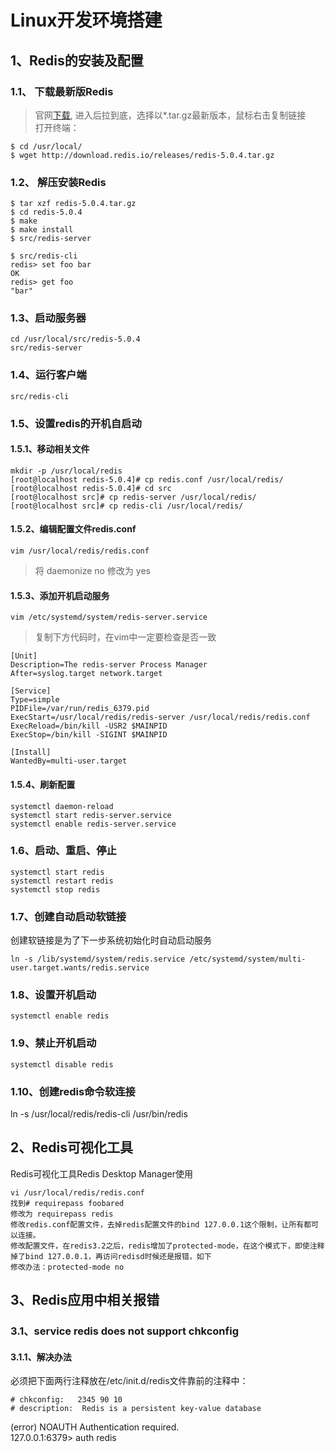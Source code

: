# Linux开发环境搭建
## 1、Redis的安装及配置
### 1.1、 下载最新版Redis
> 官网[下载](http://download.redis.io/releases/), 进入后拉到底，选择以*.tar.gz最新版本，鼠标右击复制链接  
打开终端：  

```
$ cd /usr/local/
$ wget http://download.redis.io/releases/redis-5.0.4.tar.gz

```

### 1.2、 解压安装Redis


```
$ tar xzf redis-5.0.4.tar.gz
$ cd redis-5.0.4
$ make
$ make install
$ src/redis-server

$ src/redis-cli
redis> set foo bar
OK
redis> get foo
"bar"
```
### 1.3、启动服务器
```
cd /usr/local/src/redis-5.0.4
src/redis-server
```
### 1.4、运行客户端
```
src/redis-cli
```
### 1.5、设置redis的开机自启动
#### 1.5.1、移动相关文件
```
mkdir -p /usr/local/redis
[root@localhost redis-5.0.4]# cp redis.conf /usr/local/redis/
[root@localhost redis-5.0.4]# cd src
[root@localhost src]# cp redis-server /usr/local/redis/
[root@localhost src]# cp redis-cli /usr/local/redis/
```
#### 1.5.2、编辑配置文件redis.conf
```
vim /usr/local/redis/redis.conf
```
> 将 daemonize no 修改为 yes  
 

#### 1.5.3、添加开机启动服务

```
vim /etc/systemd/system/redis-server.service
```
>复制下方代码时，在vim中一定要检查是否一致

```
[Unit]
Description=The redis-server Process Manager
After=syslog.target network.target

[Service]
Type=simple
PIDFile=/var/run/redis_6379.pid
ExecStart=/usr/local/redis/redis-server /usr/local/redis/redis.conf         
ExecReload=/bin/kill -USR2 $MAINPID
ExecStop=/bin/kill -SIGINT $MAINPID

[Install]
WantedBy=multi-user.target
```
#### 1.5.4、刷新配置
```
systemctl daemon-reload 
systemctl start redis-server.service 
systemctl enable redis-server.service
```

### 1.6、启动、重启、停止
````
systemctl start redis
systemctl restart redis
systemctl stop redis
````
### 1.7、创建自动启动软链接
创建软链接是为了下一步系统初始化时自动启动服务
```
ln -s /lib/systemd/system/redis.service /etc/systemd/system/multi-user.target.wants/redis.service
```
### 1.8、设置开机启动
```
systemctl enable redis
```
### 1.9、禁止开机启动
```
systemctl disable redis
```

### 1.10、创建redis命令软连接
ln -s /usr/local/redis/redis-cli /usr/bin/redis


## 2、Redis可视化工具
Redis可视化工具Redis Desktop Manager使用
```
vi /usr/local/redis/redis.conf
找到# requirepass foobared
修改为 requirepass redis
修改redis.conf配置文件，去掉redis配置文件的bind 127.0.0.1这个限制，让所有都可以连接。
修改配置文件，在redis3.2之后，redis增加了protected-mode，在这个模式下，即使注释掉了bind 127.0.0.1，再访问redisd时候还是报错，如下 
修改办法：protected-mode no 
```


## 3、Redis应用中相关报错

### 3.1、service redis does not support chkconfig 
#### 3.1.1、解决办法
必须把下面两行注释放在/etc/init.d/redis文件靠前的注释中：
```
# chkconfig:   2345 90 10
# description:  Redis is a persistent key-value database
```
(error) NOAUTH Authentication required.  
127.0.0.1:6379> auth redis

